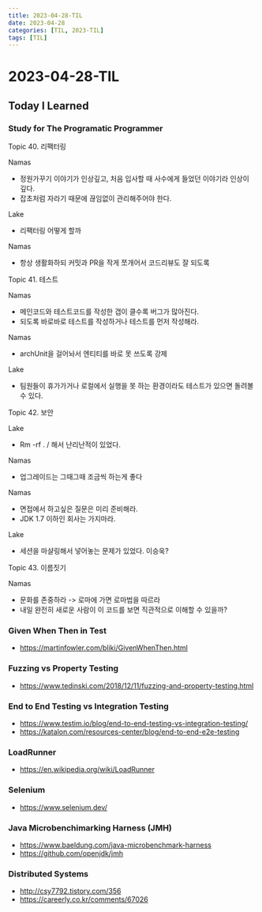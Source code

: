 ```yaml
---
title: 2023-04-28-TIL
date: 2023-04-28
categories: [TIL, 2023-TIL]
tags: [TIL]
---
```


# 2023-04-28-TIL

## Today I Learned

### Study for The Programatic Programmer

Topic 40. 리팩터링

Namas
- 정원가꾸기 이야기가 인상깊고, 처음 입사할 때 사수에게 들었던 이야기라 인상이 깊다.
- 잡초처럼 자라기 때문에 끊임없이 관리해주어야 한다.

Lake
- 리팩터링 어떻게 할까

Namas
- 항상 생활화하되 커밋과 PR을 작게 쪼개어서 코드리뷰도 잘 되도록

Topic 41. 테스트

Namas
- 메인코드와 테스트코드를 작성한 갭이 클수록 버그가 많아진다.
- 되도록 바로바로 테스트를 작성하거나 테스트를 먼저 작성해라.

Namas
- archUnit을 걸어놔서 엔티티를 바로 못 쓰도록 강제

Lake
- 팀원들이 휴가가거나 로컬에서 실행을 못 하는 환경이라도 테스트가 있으면 돌려볼 수 있다.

Topic 42. 보안

Lake
- Rm -rf . / 해서 난리난적이 있었다.

Namas
- 업그레이드는 그때그때 조금씩 하는게 좋다

Namas
- 면접에서 하고싶은 질문은 미리 준비해라.
- JDK 1.7 이하인 회사는 가지마라.

Lake
- 세션을 마샬링해서 넣어놓는 문제가 있었다. 이승욱?

Topic 43. 이름짓기

Namas
- 문화를 존중하라 -> 로마에 가면 로마법을 따르라
- 내일 완전히 새로운 사람이 이 코드를 보면 직관적으로 이해할 수 있을까?

### Given When Then in Test

- https://martinfowler.com/bliki/GivenWhenThen.html

### Fuzzing vs Property Testing

- https://www.tedinski.com/2018/12/11/fuzzing-and-property-testing.html

### End to End Testing vs Integration Testing

- https://www.testim.io/blog/end-to-end-testing-vs-integration-testing/
- https://katalon.com/resources-center/blog/end-to-end-e2e-testing

### LoadRunner

- https://en.wikipedia.org/wiki/LoadRunner

### Selenium

- https://www.selenium.dev/

### Java Microbenchimarking Harness (JMH)

- https://www.baeldung.com/java-microbenchmark-harness
- https://github.com/openjdk/jmh

### Distributed Systems

- http://csy7792.tistory.com/356
- https://careerly.co.kr/comments/67026
